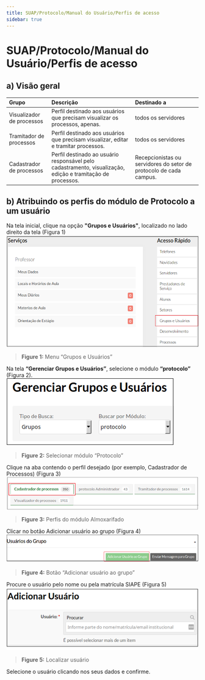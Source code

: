 ```yaml
---
title: SUAP/Protocolo/Manual do Usuário/Perfis de acesso
sidebar: true
---
```

# SUAP/Protocolo/Manual do Usuário/Perfis de acesso

## a) Visão geral

| Grupo | Descrição | Destinado a | 
| :-----| :---------| :-----------|
| Visualizador de processos | Perfil   destinado   aos   usuários   que   precisam  visualizar os processos, apenas. | todos os servidores |
| Tramitador de processos | Perfil   destinado   aos   usuários   que   precisam  visualizar, editar e tramitar processos. | todos os servidores |
| Cadastrador de processos | Perfil   destinado   ao   usuário   responsável   pelo  cadastramento,   visualização,   edição   e   tramitação   de   processos. | Recepcionistas ou servidores do setor de protocolo de cada campus. |

## b) Atribuindo os perfis do módulo de Protocolo a um usuário

Na tela inicial, clique na opção **"Grupos e Usuários"**, localizado no lado direito da tela (Figura 1)
![grupos_usuarios](../images/grupos_usuarios.png)
>**Figure 1:** Menu “Grupos e Usuários”

Na tela **“Gerenciar Grupos e Usuários”**, selecione o módulo **“protocolo”** (Figura 2).
![gerenciar_grupos_protocolo](../images/gerenciar_grupos_protocolo.png)
>**Figure 2:** Selecionar módulo “Protocolo”

Clique na aba contendo o perfil desejado (por exemplo, Cadastrador de Processos) (Figura 3)
![aba_perfis_protocolo](../images/aba_perfis_protocolo.png)
>**Figure 3:** Perfis do módulo Almoxarifado

Clicar no botão Adicionar usuário ao grupo (Figura 4)
![adicionar_usuario_grupo](../images/adicionar_usuario_grupo.png)
>**Figure 4:** Botão “Adicionar usuário ao grupo”

Procure o usuário pelo nome ou pela matrícula SIAPE (Figura 5)
![adicionar_usuario_form](../images/adicionar_usuario_form.png)
>**Figure 5:** Localizar usuário

Selecione o usuário clicando nos seus dados e confirme. 
